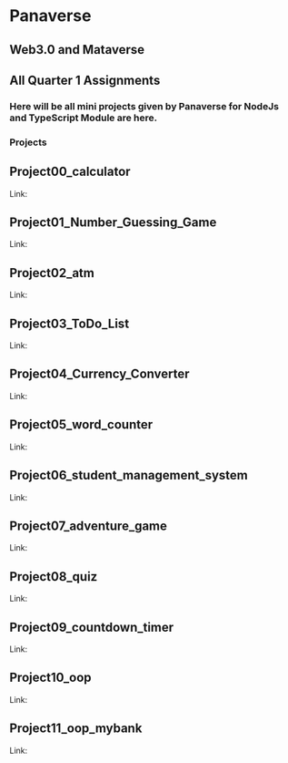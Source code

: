 # Panaverse
## Web3.0 and Mataverse
## All Quarter 1 Assignments
### Here will be all mini projects given by Panaverse for NodeJs and TypeScript Module are here.
### Projects
## Project00_calculator
Link:
## Project01_Number_Guessing_Game
Link:
## Project02_atm
Link:
## Project03_ToDo_List
Link:
## Project04_Currency_Converter
Link:
## Project05_word_counter
Link:
## Project06_student_management_system
Link:
## Project07_adventure_game
Link:
## Project08_quiz
Link:
## Project09_countdown_timer
Link:
## Project10_oop
Link:
## Project11_oop_mybank
Link:
